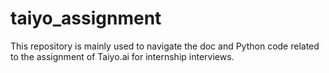 # taiyo_assignment
This repository is mainly used to navigate the doc and Python code related to the assignment of Taiyo.ai for internship interviews.

